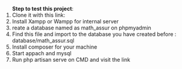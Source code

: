 <ol> <b>Step to test this project</b>:
     <li>Clone it with this link: </li>
     <li>Install Xampp or Wampp for internal server</li>
     <li>reate a database named as math_assur on phpmyadmin</li>
     <li>Find this file and import to the database you have created before : database/math_assur.sql</li>
     <li>Install composer for your machine</li>
     <li>Start appach and mysql </li>
     <li>Run php artisan serve on CMD and visit the link</li>
</ol>

